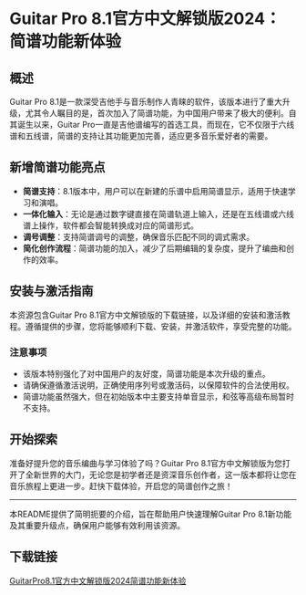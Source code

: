 # Guitar Pro 8.1官方中文解锁版2024：简谱功能新体验

## 概述

Guitar Pro 8.1是一款深受吉他手与音乐制作人青睐的软件，该版本进行了重大升级，尤其令人瞩目的是，首次加入了简谱功能，为中国用户带来了极大的便利。自其诞生以来，Guitar Pro一直是吉他谱编写的首选工具，而现在，它不仅限于六线谱和五线谱，简谱的支持让其功能更加完善，适应更多音乐爱好者的需要。

## 新增简谱功能亮点

- **简谱支持**：8.1版本中，用户可以在新建的乐谱中启用简谱显示，适用于快速学习和演唱。
- **一体化输入**：无论是通过数字键直接在简谱轨道上输入，还是在五线谱或六线谱上操作，软件都会智能转换成对应的简谱形式。
- **调号调整**：支持简谱调号的调整，确保音乐匹配不同的调式需求。
- **简化创作流程**：简谱功能的加入，减少了后期编辑的复杂度，提升了编曲和创作的效率。
  
## 安装与激活指南

本资源包含Guitar Pro 8.1官方中文解锁版的下载链接，以及详细的安装和激活教程。遵循提供的步骤，您将能够顺利下载、安装，并激活软件，享受完整的功能。

### 注意事项

- 该版本特别强化了对中国用户的友好度，简谱功能是本次升级的重点。
- 请确保遵循激活说明，正确使用序列号或激活码，以保障软件的合法使用权。
- 简谱功能虽然强大，但在初始版本中主要支持单音显示，和弦等高级布局暂时不支持。

## 开始探索

准备好提升您的音乐编曲与学习体验了吗？Guitar Pro 8.1官方中文解锁版为您打开了全新世界的大门，无论您是初学者还是资深音乐创作者，这一版本都将让您在音乐旅程上更进一步。赶快下载体验，开启您的简谱创作之旅！

---

本README提供了简明扼要的介绍，旨在帮助用户快速理解Guitar Pro 8.1新功能及其重要升级点，确保用户能够有效利用该资源。

## 下载链接

[GuitarPro8.1官方中文解锁版2024简谱功能新体验](https://pan.quark.cn/s/c40369c37573)